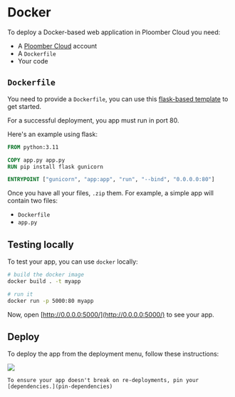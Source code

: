 # Docker

To deploy a Docker-based web application in Ploomber Cloud you need:

- A [Ploomber Cloud](https://platform.ploomber.io/register) account
- A `Dockerfile`
- Your code

## `Dockerfile`

You need to provide a `Dockerfile`, you can use this [flask-based template](https://github.com/ploomber/doc/blob/main/examples/flask/basic-app/Dockerfile) to get started.

For a successful deployment, you app must run in port 80.

Here's an example using flask:

```Dockerfile
FROM python:3.11

COPY app.py app.py
RUN pip install flask gunicorn

ENTRYPOINT ["gunicorn", "app:app", "run", "--bind", "0.0.0.0:80"]
```

Once you have all your files, `.zip` them. For example, a simple app will contain two files:

- `Dockerfile`
- `app.py`

## Testing locally

To test your app, you can use `docker` locally:

```sh
# build the docker image
docker build . -t myapp

# run it
docker run -p 5000:80 myapp
```

Now, open [http://0.0.0.0:5000/](http://0.0.0.0:5000/) to see your app.


## Deploy

To deploy the app from the deployment menu, follow these instructions:

![](../static/docker.png)


```{tip}
To ensure your app doesn't break on re-deployments, pin your [dependencies.](pin-dependencies)
```